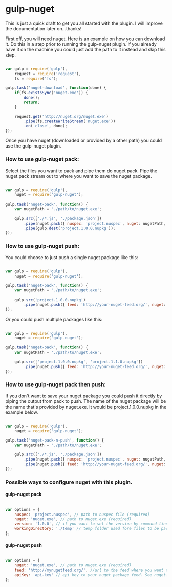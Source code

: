 gulp-nuget
==========
This is just a quick draft to get you all started with the plugin. I will improve the documentation later on...thanks!

First off, you will need nuget. Here is an example on how you can download it. Do this in a step prior to running the gulp-nuget plugin. If you already have it on the machine you could just add the path to it instead and skip this step.

```javascript

var gulp = require('gulp'),
    request = require('request'),
    fs = require('fs');
    
gulp.task('nuget-download', function(done) {
    if(fs.existsSync('nuget.exe')) {
        done();
        return;
    }

    request.get('http://nuget.org/nuget.exe')
        .pipe(fs.createWriteStream('nuget.exe'))
        .on('close', done);
});

```

Once you have nuget (downloaded or provided by a other path) you could use the gulp-nuget plugin.

### How to use gulp-nuget pack:

Select the files you want to pack and pipe them do nuget pack. Pipe the nuget.pack stream out to where you want to save the nuget package.

```javascript

var gulp = require('gulp'),
    nuget = require('gulp-nuget');
    
gulp.task('nuget-pack', function() {
    var nugetPath = './path/to/nuget.exe';
    
    gulp.src(['./*.js', './package.json'])
        .pipe(nuget.pack({ nuspec: 'project.nuspec', nuget: nugetPath, version: '1.0.0' }))
        .pipe(gulp.dest('project.1.0.0.nupkg'));
});

```

### How to use gulp-nuget push:

You could choose to just push a single nuget package like this:

```javascript

var gulp = require('gulp'),
    nuget = require('gulp-nuget');
    
gulp.task('nuget-pack', function() {
    var nugetPath = './path/to/nuget.exe';
    
    gulp.src('project.1.0.0.nupkg')
        .pipe(nuget.push({ feed: 'http://your-nuget-feed.org/', nuget: nugetPath, apiKey: 'secret-key-goes-here' }));
});

```

Or you could push multiple packages like this:

```javascript

var gulp = require('gulp'),
    nuget = require('gulp-nuget');
    
gulp.task('nuget-pack', function() {
    var nugetPath = './path/to/nuget.exe';
    
    gulp.src(['project.1.0.0.nupkg', 'project.1.1.0.nupkg'])
        .pipe(nuget.push({ feed: 'http://your-nuget-feed.org/', nuget: nugetPath, apiKey: 'secret-key-goes-here' }));
});

```

### How to use gulp-nuget pack then push:

If you don't want to save your nuget package you could push it directly by piping the output from pack to push. The name of the nuget package will be the name that's provided by nuget.exe. It would be project.1.0.0.nupkg in the example below.

```javascript

var gulp = require('gulp'),
    nuget = require('gulp-nuget');
    
gulp.task('nuget-pack-n-push', function() {
    var nugetPath = './path/to/nuget.exe';

    gulp.src(['./*.js', './package.json'])
        .pipe(nuget.pack({ nuspec: 'project.nuspec', nuget: nugetPath, version: '1.0.0' }))
        .pipe(nuget.push({ feed: 'http://your-nuget-feed.org/', nuget: nugetPath, apiKey: 'secret-key-goes-here' }));
});

```

### Possible ways to configure nuget with this plugin.

#### gulp-nuget pack

```javascript

var options = {
    nuspec: 'project.nuspec', // path to nuspec file (required)
    nuget: 'nuget.exe', // path to nuget.exe (required)
    version: '1.0.0', // if you want to set the version by command line (not required).
    workingDirectory: './temp' // temp folder used fore files to be packed. (not required - default: ./publish)
};

```

#### gulp-nuget push

```javascript

var options = {
    nuget: 'nuget.exe', // path to nuget.exe (required)
    feed: 'http://mynugetfeed.org/', //url to the feed where you want to publish your nuget package (required)
    apiKey: 'api-key' // api key to your nuget package feed. See nuget.org for other ways to set this key (not required).
};

```
